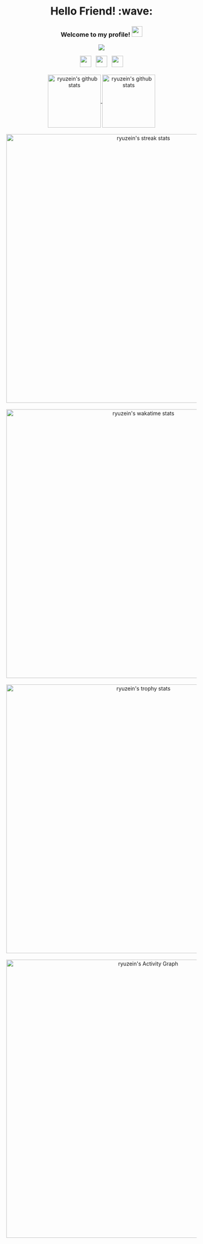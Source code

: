 <!--- #[![Pandawa Eazy Tools](https://camo.githubusercontent.com/b9e9ba2414fe4bf078c1c67d743c07142e6e9cd25d928c2ae9dd0f5dad4cf059/68747470733a2f2f692e6962622e636f2f46714c6e39516d2f50414e444157412e706e67)](https://github.com/ryuzein/Pandawa-Eazy-Tools) -->
<h1 align='center'> Hello Friend! :wave:</h1>
<h3 align="center">
  Welcome to my profile!
  <img src="https://media.giphy.com/media/hvRJCLFzcasrR4ia7z/giphy.gif" width="28">
</h3>

<p align="center">
  <a href="https://github.com/ryuzein/"><img src="https://readme-typing-svg.herokuapp.com?color=8B64FF&center=true&vCenter=true&lines=Lorem+ipsum+dolor+sit+amet;Iam+Aji+Ryuzein"></a>
</p>

<p align='center'>
   <a href="https://www.facebook.com/romaaji.satrya"><img height="30" src="https://upload.wikimedia.org/wikipedia/commons/4/44/Facebook_Logo.png"></a>&nbsp;&nbsp;
   <a href="https://pinterest.com/roazzx"><img height="30" src="https://pngimg.com/uploads/pinterest/pinterest_PNG62.png"></a>&nbsp;&nbsp;
   <a href="https://instagram.com/romadhonaji22"><img height="30" src="https://www.freepnglogos.com/uploads/logo-ig-png/logo-ig-logo-instagram-ini-ada-varias-dan-transparan-33.png"></a>
   <br/><br/>
   <a href="https://github.com/ryuzein/">
   <img align="center" height="140px" src="https://github-readme-stats.vercel.app/api/top-langs/?username=ryuzein&layout=compact&title_color=8B64FF" alt="ryuzein's github stats"/>
   </a>
   <a href="https://github.com/ryuzein/">
   <img align="center" height="140px" src="https://github-readme-stats.vercel.app/api?username=ryuzein&hide=issues&count_private=true&show_icons=true&title_color=8B64FF&icon_color=8B64FF" alt="ryuzein's github stats" />
   </a><br/><br/>
  <a href="https://github.com/dandyraka/">
   <img align="center" width="710px" src="https://github-readme-streak-stats.herokuapp.com/?user=dandyraka&theme=default&fire=8B64FF&ring=8B64FF&currStreakLabel=8B64FF&sideNums=8B64FF&currStreakNum=d62976" alt="ryuzein's streak stats"/>
   </a><br/><br/>
   <a href="https://wakatime.com/@ryuzein">
   <img align="center" width="710px" src="https://github-readme-stats.vercel.app/api/wakatime?username=ryuzein&layout=compact&title_color=8B64FF" alt="ryuzein's wakatime stats"/>
   </a><br/><br/>
   <a href="https://wakatime.com/@ryuzein">
   <img align="center" width="710px" src="https://github-profile-trophy.vercel.app/?username=ryuzein&column=7" alt="ryuzein's trophy stats"/>
   </a><br/><br/>
   <a href="https://github.com/ryuzein/"><img width="735px" alt="ryuzein's Activity Graph" src="https://activity-graph.herokuapp.com/graph?username=ryuzein&theme=minimal&line=8B64FF&point=d62976" /></a>
</p>

<!-- <details> 
  <summary>💻 GitHub Profile Stats</summary>
  <br/>
    <a href=""/></a>
</details> -->
